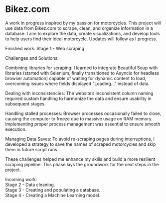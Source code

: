 # Bikez.com
A work in progress inspired by my passion for motorcycles. This project will use data from Bikez.com to scrape, clean, and organize information in a database. I aim to explore the data, create visualizations, and develop tools to help users find their ideal motorcycle. Updates will follow as I progress.


Finished work:
Stage 1 - Web scraping:

Challenges and Solutions:

Combining libraries for scraping: I learned to integrate Beautiful Soup with libraries (started with Selenium, finally transitioned to Asyncio for headless browser automation) capable of waiting for dynamic content to load, overcoming issues where fields displayed “Loading…” instead of data.

Dealing with inconsistencies: The website’s inconsistent column naming required custom handling to harmonize the data and ensure usability in subsequent stages.

Handling stalled processes: Browser processes occasionally failed to close, causing the computer to freeze due to massive usage on RAM memory. Implementing proper process management was essential to ensure smooth execution.

Managing Data Saves: To avoid re-scraping pages during interruptions, I developed a strategy to save the names of scraped motorcycles and skip them in future script runs.

These challenges helped me enhance my skills and build a more resilient scraping pipeline. This phase lays the groundwork for the next steps in the project.



Incoming work:  
Stage 2 - Data cleaning.  
Stage 3 - Creating and populating a database.  
Stage 4 - Creating a Machine Learning model.  
